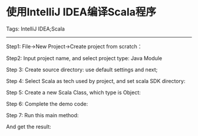 # 使用IntelliJ IDEA编译Scala程序
Tags: IntelliJ IDEA;Scala

------

Step1: File->New Project->Create project from scratch：

 

Step2: Input project name, and select project type: Java Module

 

Step 3: Create source directory: use default settings and next;

Step 4: Select Scala as tech used by project, and set scala SDK directory:

 

Step 5: Create a new Scala Class, which type is Object:

 

 

Step 6: Complete the demo code:

 

Step 7: Run this main method:

 

And get the result: